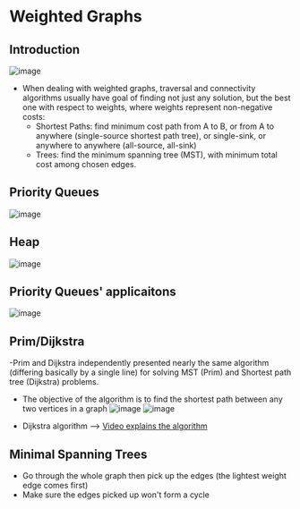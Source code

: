 # Weighted Graphs 

## Introduction
![image](https://user-images.githubusercontent.com/66233296/164998745-9ffd5e45-40ee-4e3c-9a7b-f60c0dd2f31f.png)

- When dealing with weighted graphs, traversal and connectivity algorithms usually have goal of finding not just any solution, but the best one with respect to weights, where weights represent non-negative costs:
  - Shortest Paths: find minimum cost path from A to B, or from A to anywhere (single-source shortest path tree), or single-sink, or anywhere to anywhere (all-source, all-sink)
  - Trees: find the minimum spanning tree (MST), with minimum total cost among chosen edges.


## Priority Queues 
![image](https://user-images.githubusercontent.com/66233296/164998845-faf07b13-d360-4677-8aed-55aaaa3fd451.png)

## Heap
![image](https://user-images.githubusercontent.com/66233296/164998953-5d065377-c6ab-4173-aed0-9421463fa2b0.png)

## Priority Queues' applicaitons
![image](https://user-images.githubusercontent.com/66233296/164999139-8bbcb04d-1053-4c49-a9e3-dbafd58c2d3b.png)

## Prim/Dijkstra
-Prim and Dijkstra independently presented nearly the same algorithm (differing basically by a single line) for solving MST (Prim) and Shortest path tree (Dijkstra) problems. 

- The objective of the algorithm is to find the shortest path between any two vertices in a graph
![image](https://user-images.githubusercontent.com/66233296/165000304-99c0f37b-daa3-4629-9b46-ece2aad7e245.png)
![image](https://user-images.githubusercontent.com/66233296/165000308-b65f484c-ab7d-45c7-9b6d-b71a0d2076b7.png)

- Dijkstra algorithm -->
[Video explains the algorithm  ](https://www.youtube.com/watch?v=pVfj6mxhdMw)


## Minimal Spanning Trees
- Go through the whole graph then pick up the edges (the lightest weight edge comes first)
- Make sure the edges picked up won't form a cycle


